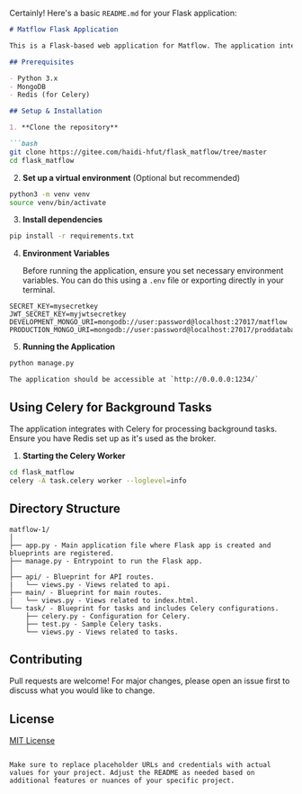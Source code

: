 Certainly! Here's a basic `README.md` for your Flask application:

```markdown
# Matflow Flask Application

This is a Flask-based web application for Matflow. The application integrates with various tools such as Flask-JWT-Extended, Flask-PyMongo, Flask-Bcrypt, and Celery for background processing.

## Prerequisites

- Python 3.x
- MongoDB
- Redis (for Celery)

## Setup & Installation

1. **Clone the repository**

```bash
git clone https://gitee.com/haidi-hfut/flask_matflow/tree/master
cd flask_matflow
```

2. **Set up a virtual environment** (Optional but recommended)

```bash
python3 -m venv venv
source venv/bin/activate
```

3. **Install dependencies**

```bash
pip install -r requirements.txt
```

4. **Environment Variables**

    Before running the application, ensure you set necessary environment variables. You can do this using a `.env` file or exporting directly in your terminal.

```env
SECRET_KEY=mysecretkey
JWT_SECRET_KEY=myjwtsecretkey
DEVELOPMENT_MONGO_URI=mongodb://user:password@localhost:27017/matflow
PRODUCTION_MONGO_URI=mongodb://user:password@localhost:27017/proddatabase
```

5. **Running the Application**

```bash
python manage.py
```

    The application should be accessible at `http://0.0.0.0:1234/`

## Using Celery for Background Tasks

The application integrates with Celery for processing background tasks. Ensure you have Redis set up as it's used as the broker.

1. **Starting the Celery Worker**

```bash
cd flask_matflow
celery -A task.celery worker --loglevel=info
```

## Directory Structure

```
matflow-1/
│
├── app.py - Main application file where Flask app is created and blueprints are registered.
├── manage.py - Entrypoint to run the Flask app.
│
├── api/ - Blueprint for API routes.
|   └── views.py - Views related to api.
├── main/ - Blueprint for main routes.
|   └── views.py - Views related to index.html.
└── task/ - Blueprint for tasks and includes Celery configurations.
    ├── celery.py - Configuration for Celery.
    ├── test.py - Sample Celery tasks.
    └── views.py - Views related to tasks.
```

## Contributing

Pull requests are welcome! For major changes, please open an issue first to discuss what you would like to change.

## License

[MIT License](LICENSE)

```

Make sure to replace placeholder URLs and credentials with actual values for your project. Adjust the README as needed based on additional features or nuances of your specific project.
